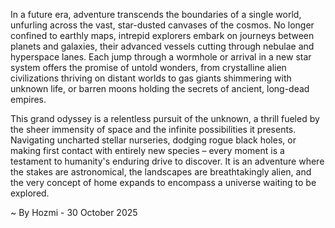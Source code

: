 
In a future era, adventure transcends the boundaries of a single world, unfurling across the vast, star-dusted canvases of the cosmos. No longer confined to earthly maps, intrepid explorers embark on journeys between planets and galaxies, their advanced vessels cutting through nebulae and hyperspace lanes. Each jump through a wormhole or arrival in a new star system offers the promise of untold wonders, from crystalline alien civilizations thriving on distant worlds to gas giants shimmering with unknown life, or barren moons holding the secrets of ancient, long-dead empires.

This grand odyssey is a relentless pursuit of the unknown, a thrill fueled by the sheer immensity of space and the infinite possibilities it presents. Navigating uncharted stellar nurseries, dodging rogue black holes, or making first contact with entirely new species – every moment is a testament to humanity's enduring drive to discover. It is an adventure where the stakes are astronomical, the landscapes are breathtakingly alien, and the very concept of home expands to encompass a universe waiting to be explored.

~ By Hozmi - 30 October 2025
